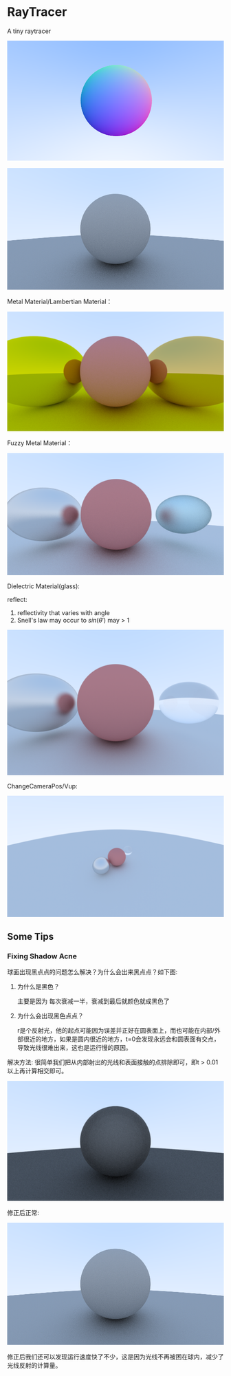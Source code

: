 # RayTracer

A tiny raytracer

![Normal](https://raw.githubusercontent.com/Chillstepp/MyPicBed/master/master/image-20221227174539161.png)



![diffuse](https://raw.githubusercontent.com/Chillstepp/MyPicBed/master/master/%E4%B8%8B%E8%BD%BD.png)

Metal Material/Lambertian Material：

![image-20230214014050843](https://raw.githubusercontent.com/Chillstepp/MyPicBed/master/master/image-20230214014050843.png)

Fuzzy Metal Material：

![image-20230214210411745](https://raw.githubusercontent.com/Chillstepp/MyPicBed/master/master/image-20230214210411745.png)

Dielectric Material(glass): 

reflect: 

1. reflectivity that varies with angle
2. Snell's law may occur to $sin(\theta ')$ may > 1

![image-20230215011521835](https://raw.githubusercontent.com/Chillstepp/MyPicBed/master/master/image-20230215011521835.png)

ChangeCameraPos/Vup:

![image-20230215205236260](https://raw.githubusercontent.com/Chillstepp/MyPicBed/master/master/image-20230215205236260.png)

## Some Tips

### Fixing Shadow Acne

球面出现黑点点的问题怎么解决？为什么会出来黑点点？如下图: 

1. 为什么是黑色？

   主要是因为 每次衰减一半，衰减到最后就颜色就成黑色了

2. 为什么会出现黑色点点？ 

   r是个反射光，他的起点可能因为误差并正好在圆表面上，而也可能在内部/外部很近的地方，如果是圆内很近的地方，t=0会发现永远会和圆表面有交点，导致光线很难出来，这也是运行慢的原因。

解决方法: 很简单我们把从内部射出的光线和表面接触的点排除即可，即t > 0.01 以上再计算相交即可。

![image-20230212175446861](https://raw.githubusercontent.com/Chillstepp/MyPicBed/master/master/image-20230212175446861.png)

修正后正常:

![diffuse](https://raw.githubusercontent.com/Chillstepp/MyPicBed/master/master/%E4%B8%8B%E8%BD%BD.png)

修正后我们还可以发现运行速度快了不少，这是因为光线不再被困在球内，减少了光线反射的计算量。